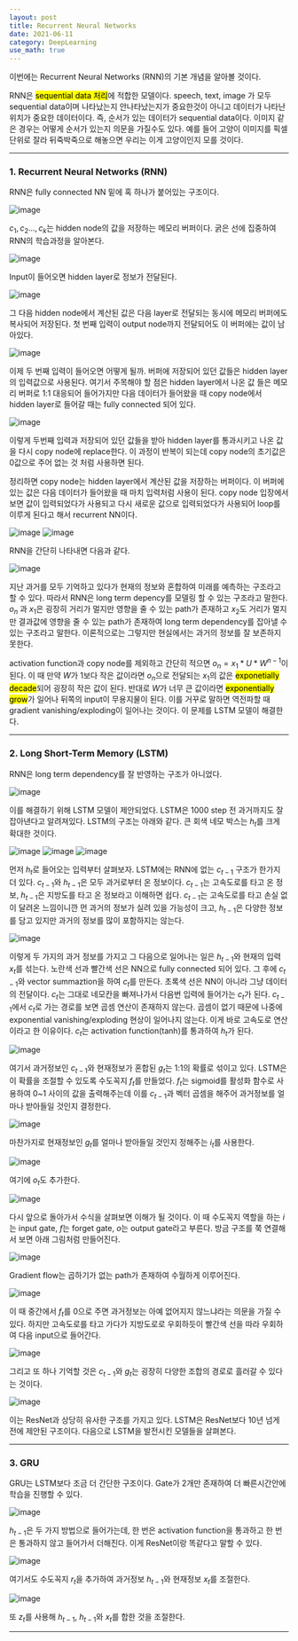 ```yaml
---
layout: post
title: Recurrent Neural Networks 
date: 2021-06-11
category: DeepLearning
use_math: true
---
```


이번에는 Recurrent Neural Networks (RNN)의 기본 개념을 알아볼 것이다.

RNN은 <mark>sequential data 처리</mark>에 적합한 모델이다. speech, text, image 가 모두 sequential data이며 나타났는지 안나타났는지가 중요한것이 아니고
데이터가 나타난 위치가 중요한 데이터이다. 즉, 순서가 있는 데이터가 sequential data이다. 이미지 같은 경우는 어떻게 순서가 있는지 의문을 가질수도 있다.
예를 들어 고양이 이미지를 픽셀단위로 잘라 뒤죽박죽으로 해놓으면 우리는 이게 고양이인지 모를 것이다. 

---

### 1. Recurrent Neural Networks (RNN)

RNN은 fully connected NN 밑에 혹 하나가 붙어있는 구조이다. 

![image](https://user-images.githubusercontent.com/61526722/121352459-da869680-c967-11eb-919f-06c2080a6a28.png)

$c_{1},c_{2}...,c_{k}$는 hidden node의 값을 저장하는 메모리 버퍼이다. 굵은 선에 집중하여 RNN의 학습과정을 알아본다.

![image](https://user-images.githubusercontent.com/61526722/121353193-8b8d3100-c968-11eb-98cd-11b2c83e011b.png)

Input이 들어오면 hidden layer로 정보가 전달된다.

![image](https://user-images.githubusercontent.com/61526722/121352878-410bb480-c968-11eb-8104-10231af80b9c.png)

그 다음 hidden node에서 계산된 값은 다음 layer로 전달되는 동시에 메모리 버퍼에도 복사되어 저장된다. 첫 번째 입력이 output node까지 전달되어도 이 버퍼에는 값이 남아있다. 

![image](https://user-images.githubusercontent.com/61526722/121353595-fdfe1100-c968-11eb-8f49-fe93e0a7002f.png)

이제 두 번째 입력이 들어오면 어떻게 될까. 버퍼에 저장되어 있던 값들은 hidden layer의 입력값으로 사용된다. 여기서 주목해야 할 점은 hidden layer에서 나온 값 들은 메모리 버퍼로 1:1 대응되어 들어가지만 다음 데이터가 들어왔을 때 copy node에서 hidden layer로 들어갈 때는 fully connected 되어 있다. 

![image](https://user-images.githubusercontent.com/61526722/121354158-94cacd80-c969-11eb-9f7e-871fa4bc346e.png)

이렇게 두번째 입력과 저장되어 있던 값들을 받아 hidden layer를 통과시키고 나온 값을 다시 copy node에 replace한다. 이 과정이 반복이 되는데 copy node의 초기값은 0값으로 주어 없는 것 처럼 사용하면 된다. 

정리하면 copy node는 hidden layer에서 계산된 값을 저장하는 버퍼이다. 이 버퍼에 있는 값은 다음 데이터가 들어왔을 때 마치 입력처럼 사용이 된다. copy node 입장에서 보면 값이 입력되었다가 사용되고 다시 새로운 값으로 입력되었다가 사용되어 loop를 이루게 된다고 해서 recurrent NN이다.

![image](https://user-images.githubusercontent.com/61526722/121354855-42d67780-c96a-11eb-9221-0251119aecf1.png)
![image](https://user-images.githubusercontent.com/61526722/121355082-7dd8ab00-c96a-11eb-9457-48c1e9faf884.png)

RNN을 간단히 나타내면 다음과 같다. 

![image](https://user-images.githubusercontent.com/61526722/121355561-f3dd1200-c96a-11eb-885f-cdae4ad50c87.png)

지난 과거를 모두 기억하고 있다가 현재의 정보와 혼합하여 미래를 예측하는 구조라고 할 수 있다. 따라서 RNN은 long term depency를 모델링 할 수 있는 구조라고 말한다.  $o_{n}$ 과 $x_{1}$은 굉장히 거리가 멀지만 영향을 줄 수 있는 path가 존재하고 $x_{2}$도 거리가 멀지만 결과값에 영향을 줄 수 있는 path가 존재하여 long term dependency를 잡아낼 수 있는 구조라고 말한다. 이론적으로는 그렇지만 현실에서는 과거의 정보를 잘 보존하지 못한다. 

activation function과 copy node를 제외하고 간단히 적으면 $o_{n} =  x_{1} * U * W^{n-1}$이 된다. 이 때 만약 $W$가 1보다 작은 값이라면 $o_{n}$으로 전달되는 $x_{1}$의 값은 <mark>exponetially decade</mark>되어 굉장히 작은 값이 된다. 반대로 $W$가 너무 큰 값이라면 <mark>exponentially grow</mark>가 일어나 뒤쪽의 input이 무용지물이 된다. 이를 거꾸로 말하면 역전파할 때 gradient vanishing/exploding이 일어나는 것이다. 이 문제를 LSTM 모델이 해결한다. 

---

### 2. Long Short-Term Memory (LSTM)

RNN은 long term dependency를 잘 반영하는 구조가 아니었다. 

![image](https://user-images.githubusercontent.com/61526722/121359614-a1055980-c96e-11eb-806b-489634d19927.png)

이를 해결하기 위해 LSTM 모델이 제안되었다. LSTM은 1000 step 전 과거까지도 잘 잡아낸다고 알려져있다. LSTM의 구조는 아래와 같다. 큰 회색 네모 박스는 $h_{t}$를 크게 확대한 것이다. 

![image](https://user-images.githubusercontent.com/61526722/121358543-ac0bba00-c96d-11eb-90b0-bf57111bd700.png)
![image](https://user-images.githubusercontent.com/61526722/121364847-1d01a080-c973-11eb-8220-69a9dae0876b.png)
![image](https://user-images.githubusercontent.com/61526722/121359339-58e63700-c96e-11eb-8008-837cb57acaae.png)

먼저 $h_{t}$로 들어오는 입력부터 살펴보자. LSTM에는 RNN에 없는 $c_{t-1}$ 구조가 한가지 더 있다. $c_{t-1}$와 $h_{t-1}$은 모두 과거로부터 온 정보이다. $c_{t-1}$는 고속도로를 타고 온 정보, $h_{t-1}$은 지방도를 타고 온 정보라고 이해하면 쉽다. $c_{t-1}$는 고속도로를 타고 손실 없이 달려온 느낌이니깐 먼 과거의 정보가 실려 있을 가능성이 크고, $h_{t-1}$은 다양한 정보를 담고 있지만 과거의 정보를 많이 포함하지는 않는다.

![image](https://user-images.githubusercontent.com/61526722/121361249-13c30480-c970-11eb-8cc7-892bb68a78fb.png)

이렇게 두 가지의 과거 정보를 가지고 그 다음으로 일어나는 일은 $h_{t-1}$와 현재의 입력 $x_{t}$를 섞는다. 노란색 선과 빨간색 선은 NN으로 fully connected 되어 있다. 그 후에 $c_{t-1}$와 vector summaztion을 하여 $c_{t}$를 만든다. 초록색 선은 NN이 아니라 그냥 데이터의 전달이다. $c_{t}$는 그대로 네모칸을 빠져나가서 다음번 입력에 들어가는 $c_{t}$가 된다. $c_{t-1}$에서 $c_{t}$로 가는 경로를 보면 곱셈 연산이 존재하지 않는다. 곱셈이 없기 때문에 나중에 exponential vanishing/exploding 현상이 일어나지 않는다. 이게 바로 고속도로 연산이라고 한 이유이다.  $c_{t}$는 activation function(tanh)를 통과하여 $h_{t}$가 된다. 

![image](https://user-images.githubusercontent.com/61526722/121361322-24737a80-c970-11eb-90a9-eb205cfb8a88.png)

여기서 과거정보인 $c_{t-1}$와 현재정보가 혼합된 $g_{t}$는 1:1의 확률로 섞이고 있다. LSTM은 이 확률을 조절할 수 있도록 수도꼭지 $f_{t}$를 만들었다. $f_{t}$는 sigmoid를 활성화 함수로 사용하여 0~1 사이의 값을 출력해주는데 이를 $c_{t-1}$과 벡터 곱셈을 해주어 과거정보를 얼마나 받아들일 것인지 결정한다.

![image](https://user-images.githubusercontent.com/61526722/121361362-2dfce280-c970-11eb-8783-9fa03813c49f.png)

마찬가지로 현재정보인 $g_{t}$를 얼마나 받아들일 것인지 정해주는 $i_{t}$를 사용한다. 

![image](https://user-images.githubusercontent.com/61526722/121361406-38b77780-c970-11eb-96a4-fa4aa831b5df.png)

여기에 $o_{t}$도 추가한다.

![image](https://user-images.githubusercontent.com/61526722/121361440-4240df80-c970-11eb-9646-39fbf95ce85e.png)

다시 앞으로 돌아가서 수식을 살펴보면 이해가 될 것이다. 이 때 수도꼭지 역할을 하는 $i$는 input gate, $f$는 forget gate, $o$는 output gate라고 부른다. 방금 구조를 쭉 연결해서 보면 아래 그림처럼 만들어진다. 

![image](https://user-images.githubusercontent.com/61526722/121365456-a2855080-c973-11eb-8b38-805d5600fd1e.png)

Gradient flow는 곱하기가 없는 path가 존재하여 수월하게 이루어진다.

![image](https://user-images.githubusercontent.com/61526722/121365543-b630b700-c973-11eb-9ea2-6b16a47b3a01.png)

이 때 중간에서 $f_{t}$를 0으로 주면 과거정보는 아예 없어지지 않느냐라는 의문을 가질 수 있다. 하지만 고속도로를 타고 가다가 지방도로로 우회하듯이 빨간색 선을 따라 우회하여 다음 input으로 들어간다. 

![image](https://user-images.githubusercontent.com/61526722/121365764-e5dfbf00-c973-11eb-82ed-df42d1b288f5.png)

그리고 또 하나 기억할 것은 $c_{t-1}$와 $g_{t}$는 굉장히 다양한 조합의 경로로 흘러갈 수 있다는 것이다. 

![image](https://user-images.githubusercontent.com/61526722/121366525-8504b680-c974-11eb-97f8-092c177b0033.png)

이는 ResNet과 상당히 유사한 구조를 가지고 있다. LSTM은 ResNet보다 10년 넘게 전에 제안된 구조이다. 다음으로 LSTM을 발전시킨 모델들을 살펴본다.

----

### 3. GRU

GRU는 LSTM보다 조금 더 간단한 구조이다. Gate가 2개만 존재하여 더 빠른시간안에 학습을 진행할 수 있다. 

![image](https://user-images.githubusercontent.com/61526722/121367237-1b38dc80-c975-11eb-9368-0d01f3b8915c.png)

$h_{t-1}$은 두 가지 방법으로 들어가는데, 한 번은 activation function을 통과하고 한 번은 통과하지 않고 들어가서 더해진다. 이게 ResNet이랑 똑같다고 말할 수 있다. 

![image](https://user-images.githubusercontent.com/61526722/121367252-1d9b3680-c975-11eb-97bb-5cd18900a25a.png)

여기서도 수도꼭지 $r_{t}$을 추가하여 과거정보 $h_{t-1}$와 현재정보 $x_{t}$를 조절한다.  

![image](https://user-images.githubusercontent.com/61526722/121367260-1ecc6380-c975-11eb-9b72-2c186e9bbd4f.png)

또 $z_{t}$를 사용해 $h_{t-1}$, $h_{t-1}$와 $x_{t}$를 합한 것을 조절한다. 

---

